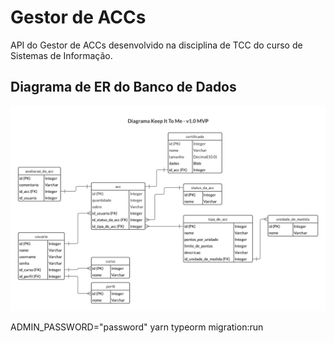 # Gestor de ACCs
API do Gestor de ACCs desenvolvido na disciplina de TCC do curso de Sistemas de Informação.


## Diagrama de ER do Banco de Dados
![](https://github.com/gustavocrvls/gestor-de-accs/blob/main/docs/diagrama_do_banco_de_dados.png)

ADMIN_PASSWORD="password" yarn typeorm migration:run
